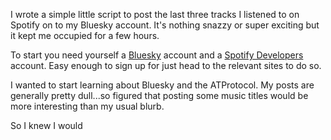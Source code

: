 
I wrote a simple little script to post the last three tracks I listened to on Spotify on to my Bluesky account. It's nothing snazzy or super exciting but it kept me occupied for a few hours. 

To start you need yourself a [Bluesky](https://bsky.app) account and a [Spotify Developers](https://developer.spotify.com/) account. Easy enough to sign up for just head to the relevant sites to do so. 


I wanted to start learning about Bluesky and the ATProtocol. My posts are generally pretty dull...so figured that posting some music titles would be more interesting than my usual blurb. 

So I knew I would